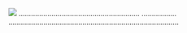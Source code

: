<a href="https://goo.su/ubi5ev57"><img src="https://i.imgur.com/Osc2pRf.jpeg" /></a>
...........................................................
.................
...................................................................................
